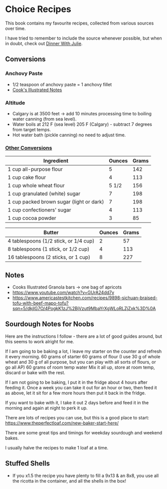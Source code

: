 # Choice Recipes

This book contains my favourite recipes, collected from various sources over time.

I have tried to remember to include the source whenever possible, but when in doubt, check out [Dinner With Julie](http://www.dinnerwithjulie.com).

## Conversions

### Anchovy Paste
* 1/2 teaspoon of anchovy paste = 1 anchovy fillet
* [Cook's Illustrated Notes](https://www.cooksillustrated.com/how_tos/10002-swapping-anchovy-paste-for-fillets)

### Altitude
* Calgary is at 3500 feet -> add 10 minutes processing time to boiling water canning (from sea level).
* Water boils at 212 F (sea level) 205 F (Calgary) - subtract 7 degrees from target temps.
* Hot water bath (pickle canning) no need to adjust time.

### [Other Conversions](https://www.cooksillustrated.com/how_tos/5490-baking-conversion-chart)

| Ingredient                               | Ounces | Grams |
|------------------------------------------|--------|-------|
| 1 cup all-purpose flour                  | 5      | 142   |
| 1 cup cake flour                         | 4      | 113   |
| 1 cup whole wheat flour                  | 5 1/2  | 156   |
| 1 cup granulated (white) sugar           | 7      | 198   |
| 1 cup packed brown sugar (light or dark) | 7      | 198   |
| 1 cup confectioners' sugar               | 4      | 113   |
| 1 cup cocoa powder                       | 3      | 85    |

| Butter                                | Ounces | Grams |
|---------------------------------------|--------|-------|
| 4 tablespoons (1/2 stick, or 1/4 cup) | 2      | 57    |
| 8 tablespoons (1 stick, or 1/2 cup)   | 4      | 113   |
| 16 tablespoons (2 sticks, or 1 cup)   | 8      | 227   |

## Notes
* Cooks Illustrated Granola bars -> one bag of apricots
* https://www.youtube.com/watch?v=GUrA24dd7y
* https://www.americastestkitchen.com/recipes/9898-sichuan-braised-tofu-with-beef-mapo-tofu?sqn=5/dkjIG7O/4PogkK1zJ%2BjVzut9MbaYrXgWLoRLZjZxk%3D%0A

## Sourdough Notes for Noobs

Here are the instructions I follow - there are a lot of good guides around, but this seems to work alright for me.

If I am going to be baking a lot, I leave my starter on the counter and refresh it every morning.
60 grams of starter
60 grams of flour (I use 30 g of whole wheat and 30 g of all purpose, but you can play with all sorts of flours, or go all AP)
60 grams of room temp water
Mix it all up, store at room temp, discard or bake with the rest.

If I am not going to be baking, I put it in the fridge about 4 hours after feeding it.
Once a week you can take it out for an hour or two, then feed it as above, let it sit for a few more hours then put it back in the fridge.

If you want to bake with it, I take it out 2 days before and feed it in the morning and again at night to perk it up.

There are lots of recipes you can use, but this is a good place to start: https://www.theperfectloaf.com/new-baker-start-here/

There are some great tips and timings for weekday sourdough and weekend bakes.

I usually halve the recipes to make 1 loaf at a time.

## Stuffed Shells
* If you x1.5 the recipe you have plenty to fill a 9x13 & an 8x8, you use all the ricotta in the container, and all the shells in the box!
